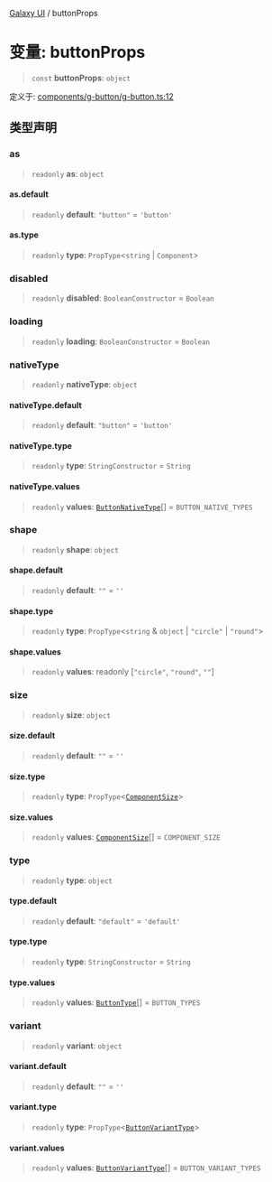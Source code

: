 [Galaxy UI](../index.md) / buttonProps

# 变量: buttonProps

> `const` **buttonProps**: `object`

定义于: [components/g-button/g-button.ts:12](https://github.com/zhengxs2018/galaxy-vue/blob/18351a97cf2fa884bcabac6a998436dfdeb4a603/packages/galaxy-ui/src/components/g-button/g-button.ts#L12)

## 类型声明

### as

> `readonly` **as**: `object`

#### as.default

> `readonly` **default**: `"button"` = `'button'`

#### as.type

> `readonly` **type**: `PropType`\<`string` \| `Component`\>

### disabled

> `readonly` **disabled**: `BooleanConstructor` = `Boolean`

### loading

> `readonly` **loading**: `BooleanConstructor` = `Boolean`

### nativeType

> `readonly` **nativeType**: `object`

#### nativeType.default

> `readonly` **default**: `"button"` = `'button'`

#### nativeType.type

> `readonly` **type**: `StringConstructor` = `String`

#### nativeType.values

> `readonly` **values**: [`ButtonNativeType`](../type-aliases/ButtonNativeType.md)[] = `BUTTON_NATIVE_TYPES`

### shape

> `readonly` **shape**: `object`

#### shape.default

> `readonly` **default**: `""` = `''`

#### shape.type

> `readonly` **type**: `PropType`\<`string` & `object` \| `"circle"` \| `"round"`\>

#### shape.values

> `readonly` **values**: readonly \[`"circle"`, `"round"`, `""`\]

### size

> `readonly` **size**: `object`

#### size.default

> `readonly` **default**: `""` = `''`

#### size.type

> `readonly` **type**: `PropType`\<[`ComponentSize`](../type-aliases/ComponentSize.md)\>

#### size.values

> `readonly` **values**: [`ComponentSize`](../type-aliases/ComponentSize.md)[] = `COMPONENT_SIZE`

### type

> `readonly` **type**: `object`

#### type.default

> `readonly` **default**: `"default"` = `'default'`

#### type.type

> `readonly` **type**: `StringConstructor` = `String`

#### type.values

> `readonly` **values**: [`ButtonType`](../type-aliases/ButtonType.md)[] = `BUTTON_TYPES`

### variant

> `readonly` **variant**: `object`

#### variant.default

> `readonly` **default**: `""` = `''`

#### variant.type

> `readonly` **type**: `PropType`\<[`ButtonVariantType`](../type-aliases/ButtonVariantType.md)\>

#### variant.values

> `readonly` **values**: [`ButtonVariantType`](../type-aliases/ButtonVariantType.md)[] = `BUTTON_VARIANT_TYPES`
